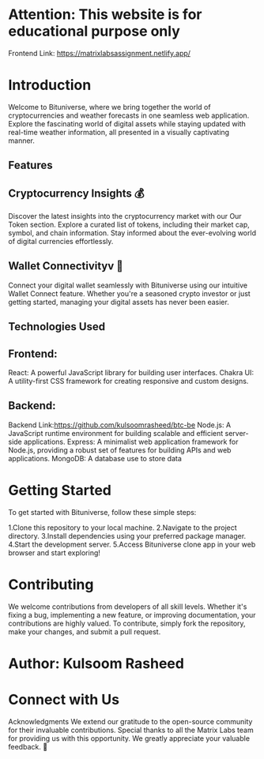 # Attention: This website is for educational purpose only
Frontend Link: https://matrixlabsassignment.netlify.app/
# Introduction
Welcome to Bituniverse, where we bring together the world of cryptocurrencies and weather forecasts in one seamless web application. Explore the fascinating world of digital assets while staying updated with real-time weather information, all presented in a visually captivating manner.
## Features
## Cryptocurrency Insights 💰
Discover the latest insights into the cryptocurrency market with our Our Token section. Explore a curated list of tokens, including their market cap, symbol, and chain information. Stay informed about the ever-evolving world of digital currencies effortlessly.

## Wallet Connectivityv 🔗
Connect your digital wallet seamlessly with Bituniverse using our intuitive Wallet Connect feature. Whether you're a seasoned crypto investor or just getting started, managing your digital assets has never been easier.

## Technologies Used
## Frontend:

React: A powerful JavaScript library for building user interfaces.
Chakra UI: A utility-first CSS framework for creating responsive and custom designs.

## Backend:
Backend Link:https://github.com/kulsoomrasheed/btc-be
Node.js: A JavaScript runtime environment for building scalable and efficient server-side applications.
Express: A minimalist web application framework for Node.js, providing a robust set of features for building APIs and web applications.
MongoDB: A database use to store data

# Getting Started
To get started with Bituniverse, follow these simple steps:

1.Clone this repository to your local machine.
2.Navigate to the project directory.
3.Install dependencies using your preferred package manager.
4.Start the development server.
5.Access Bituniverse clone app in your web browser and start exploring!

# Contributing
We welcome contributions from developers of all skill levels. Whether it's fixing a bug, implementing a new feature, or improving documentation, your contributions are highly valued. To contribute, simply fork the repository, make your changes, and submit a pull request.

# Author: Kulsoom Rasheed
# Connect with Us

Acknowledgments
We extend our gratitude to the open-source community for their invaluable contributions. Special thanks to all the Matrix Labs team for providing us with this opportunity. We greatly appreciate your valuable feedback. 🙏




